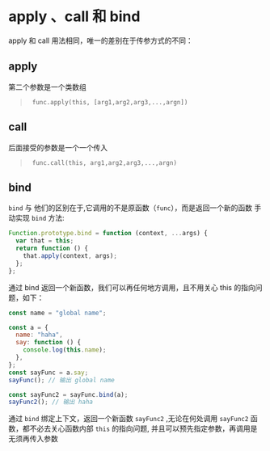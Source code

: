 # apply 、call 和 bind

apply 和 call 用法相同，唯一的差别在于传参方式的不同：

## apply

第二个参数是一个类数组

> ` func.apply(this, [arg1,arg2,arg3,...,argn])`

## call

后面接受的参数是一个一个传入

> ` func.call(this, arg1,arg2,arg3,...,argn)`

## bind

`bind` 与 他们的区别在于,它调用的不是原函数（`func`），而是返回一个新的函数
手动实现 `bind` 方法:

```js
Function.prototype.bind = function (context, ...args) {
  var that = this;
  return function () {
    that.apply(context, args);
  };
};
```

通过 bind 返回一个新函数，我们可以再任何地方调用，且不用关心 this 的指向问题，如下：

```js
const name = "global name";

const a = {
  name: "haha",
  say: function () {
    console.log(this.name);
  },
};
const sayFunc = a.say;
sayFunc(); // 输出 global name

const sayFunc2 = sayFunc.bind(a);
sayFunc2(); // 输出 haha
```

通过 `bind` 绑定上下文，返回一个新函数 `sayFunc2` ,无论在何处调用 `sayFunc2` 函数，都不必去关心函数内部 `this` 的指向问题, 并且可以预先指定参数，再调用是无须再传入参数
